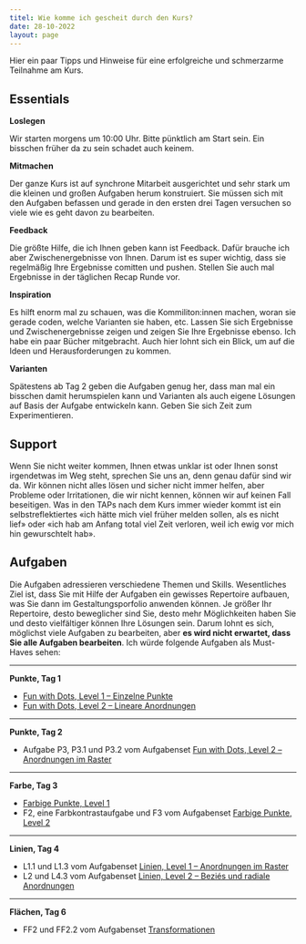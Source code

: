 ```yaml
---
titel: Wie komme ich gescheit durch den Kurs?
date: 28-10-2022
layout: page
---
```



<div class="intro">
Hier ein paar Tipps und Hinweise für eine erfolgreiche und schmerzarme Teilnahme am Kurs. 
</div>

## Essentials

**Loslegen**

Wir starten morgens um 10:00 Uhr. Bitte pünktlich am Start sein. Ein bisschen früher da zu sein schadet auch keinem.  

**Mitmachen**

Der ganze Kurs ist auf synchrone Mitarbeit ausgerichtet und sehr stark um die kleinen und großen Aufgaben herum konstruiert. Sie müssen sich mit den Aufgaben befassen und gerade in den ersten drei Tagen versuchen so viele wie es geht davon zu bearbeiten.

**Feedback**

Die größte Hilfe, die ich Ihnen geben kann ist Feedback. Dafür brauche ich aber Zwischenergebnisse von Ihnen. Darum ist es super wichtig, dass sie regelmäßig Ihre Ergebnisse comitten und pushen. Stellen Sie auch mal Ergebnisse in der täglichen Recap Runde vor.

**Inspiration**

Es hilft enorm mal zu schauen, was die Kommiliton:innen machen, woran sie gerade coden, welche Varianten sie haben, etc. Lassen Sie sich Ergebnisse und Zwischenergebnisse zeigen und zeigen Sie Ihre Ergebnisse ebenso. Ich habe ein paar Bücher mitgebracht. Auch hier lohnt sich ein Blick, um auf die Ideen und Herausforderungen zu kommen.

**Varianten**

Spätestens ab Tag 2 geben die Aufgaben genug her, dass man mal ein bisschen damit herumspielen kann und Varianten als auch eigene Lösungen auf Basis der Aufgabe entwickeln kann. Geben Sie sich Zeit zum Experimentieren.

## Support

Wenn Sie nicht weiter kommen, Ihnen etwas unklar ist oder Ihnen sonst irgendetwas im Weg steht, sprechen Sie uns an, denn genau dafür sind wir da. Wir können nicht alles lösen und sicher nicht immer helfen, aber Probleme oder Irritationen, die wir nicht kennen, können wir auf keinen Fall beseitigen. Was in den TAPs nach dem Kurs immer wieder kommt ist ein selbstreflektiertes «ich hätte mich viel früher melden sollen, als es nicht lief» oder «ich hab am Anfang total viel Zeit verloren, weil ich ewig vor mich hin gewurschtelt hab». 

## Aufgaben

Die Aufgaben adressieren verschiedene Themen und Skills. Wesentliches Ziel ist, dass Sie mit Hilfe der Aufgaben ein gewisses Repertoire aufbauen, was Sie dann im Gestaltungsporfolio anwenden können. Je größer Ihr Repertoire, desto beweglicher sind Sie, desto mehr Möglichkeiten haben Sie und desto vielfältiger können Ihre Lösungen sein. Darum lohnt es sich, möglichst viele Aufgaben zu bearbeiten, aber **es wird nicht erwartet, dass Sie alle Aufgaben bearbeiten**. Ich würde folgende Aufgaben als Must-Haves sehen:

---

**Punkte, Tag 1**
- [Fun with Dots, Level 1 – Einzelne Punkte](/generative-gestaltung/assignments/02-punkt-01-basics/)
- [Fun with Dots, Level 2 – Lineare Anordnungen](/generative-gestaltung/assignments/02-punkt-02-basics/)

---

**Punkte, Tag 2**
- Aufgabe P3, P3.1 und P3.2 vom Aufgabenset [Fun with Dots, Level 2 –  Anordnungen im Raster](/generative-gestaltung/assignments/02-punkt-03-advanced/)

---

**Farbe, Tag 3**
- [Farbige Punkte, Level 1](/generative-gestaltung/assignments/04-farbe-punkte-01/)
- F2, eine Farbkontrastaufgabe und F3 vom Aufgabenset [Farbige Punkte, Level 2](/generative-gestaltung/assignments/04-farbe-punkte-02/)

---

**Linien, Tag 4**
- L1.1 und L1.3 vom Aufgabenset [Linien, Level 1 – Anordnungen im Raster](/generative-gestaltung/assignments/03-linien-01/)
- L2 und L4.3 vom Aufgabenset [Linien, Level 2 – Beziés und radiale Anordnungen](/generative-gestaltung/assignments/03-linien-02/)

---

**Flächen, Tag 6**
- FF2 und FF2.2 vom Aufgabenset [Transformationen](/generative-gestaltung/assignments/05-flaeche-02/)